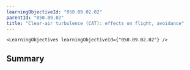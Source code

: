 ```yaml
---
learningObjectiveId: "050.09.02.02"
parentId: "050.09.02"
title: "Clear-air turbulence (CAT): effects on flight, avoidance"
---
```


```tsx eval
<LearningObjectives learningObjectiveId={"050.09.02.02"} />
```

## Summary
